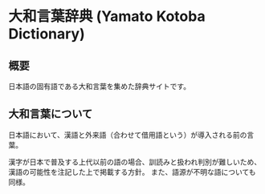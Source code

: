 # 大和言葉辞典 (Yamato Kotoba Dictionary)

## 概要
日本語の固有語である大和言葉を集めた辞典サイトです。


## 大和言葉について
日本語において、漢語と外来語（合わせて借用語という）が導入される前の言葉。

漢字が日本で普及する上代以前の語の場合、訓読みと扱われ判別が難しいため、漢語の可能性を注記した上で掲載する方針。
また、語源が不明な語についても同様。

